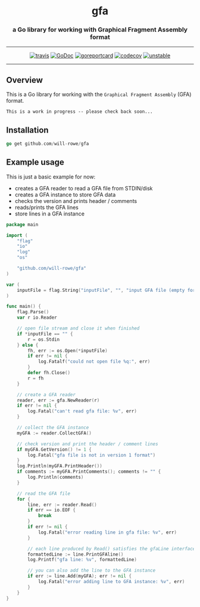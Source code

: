 <div align="center">
  <h1>gfa</h1>
  <h3>a Go library for working with Graphical Fragment Assembly format</h3>
  <hr>
  <a href="https://travis-ci.org/will-rowe/gfa"><img src="https://travis-ci.org/will-rowe/gfa.svg?branch=master" alt="travis"></a>
  <a href="https://godoc.org/github.com/will-rowe/gfa"><img src="https://godoc.org/github.com/will-rowe/gfa?status.svg" alt="GoDoc"></a>
  <a href="https://goreportcard.com/report/github.com/will-rowe/gfa"><img src="https://goreportcard.com/badge/github.com/will-rowe/gfa" alt="goreportcard"></a>
  <a href="https://codecov.io/gh/will-rowe/gfa"><img src="https://codecov.io/gh/will-rowe/gfa/branch/master/graph/badge.svg" alt="codecov"></a>
  <a href=""><img src="https://img.shields.io/badge/status-unstable-red.svg" alt="unstable"></a>
</div>

***

## Overview

This is a Go library for working with the `Graphical Fragment Assembly` (GFA) format.

`This is a work in progress -- please check back soon...`

## Installation

``` go
go get github.com/will-rowe/gfa
```

## Example usage

This is just a basic example for now:
* creates a GFA reader to read a GFA file from STDIN/disk
* creates a GFA instance to store GFA data
* checks the version and prints header /  comments
* reads/prints the GFA lines
* store lines in a GFA instance

``` go
package main

import (
	"flag"
	"io"
	"log"
	"os"

	"github.com/will-rowe/gfa"
)

var (
	inputFile = flag.String("inputFile", "", "input GFA file (empty for STDIN)")
)

func main() {
	flag.Parse()
	var r io.Reader

	// open file stream and close it when finished
	if *inputFile == "" {
		r = os.Stdin
	} else {
		fh, err := os.Open(*inputFile)
		if err != nil {
			log.Fatalf("could not open file %q:", err)
		}
		defer fh.Close()
		r = fh
	}

	// create a GFA reader
	reader, err := gfa.NewReader(r)
	if err != nil {
		log.Fatal("can't read gfa file: %v", err)
	}

	// collect the GFA instance
	myGFA := reader.CollectGFA()

	// check version and print the header / comment lines
	if myGFA.GetVersion() != 1 {
		log.Fatal("gfa file is not in version 1 format")
	}
	log.Println(myGFA.PrintHeader())
	if comments := myGFA.PrintComments(); comments != "" {
		log.Println(comments)
	}

	// read the GFA file
	for {
		line, err := reader.Read()
		if err == io.EOF {
			break
		}
		if err != nil {
			log.Fatal("error reading line in gfa file: %v", err)
		}

		// each line produced by Read() satisfies the gfaLine interface
		formattedLine := line.PrintGFAline()
		log.Printf("gfa line: %v", formattedLine)

		// you can also add the line to the GFA instance
		if err := line.Add(myGFA); err != nil {
			log.Fatal("error adding line to GFA instance: %v", err)
		}
	}
}
```
